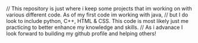 // This repository is just where i keep some projects that im working on with various different code. As of my first code im working with java,
// but I do look to include python, C++, HTML & CSS. This code is most likely just me practicing to better enhance my knowledge and skills.
// As i advanace I look forward to building my github profile and helping others! 
